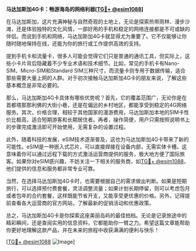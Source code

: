 **马达加斯加4G卡：畅游海岛的网络利器[[TG💪+ @esim1088](https://t.me/s/esim1088)]**

在马达加斯加，这片充满神秘与自然奇观的土地上，无论是探索热带雨林、漫步沙滩，还是体验独特的文化风情，一部好用的手机和稳定的网络连接都是不可或缺的伴侣。而说到手机和网络，马达加斯加4G卡就显得尤为重要了。它不仅能够让你随时随地保持在线，还能为你的旅行或工作提供高效的支持。

提到手机卡和流量卡，很多人可能会觉得它们只是普通的通讯工具，但实际上，这些小卡片背后隐藏着不少专业术语和技术细节。比如，常见的手机卡有Nano-SIM、Micro-SIM和Standard SIM三种尺寸，而流量卡则专用于数据传输，适合那些需要大量上网的人群。对于初次接触马达加斯加4G卡的朋友来说，了解这些基本概念是非常必要的。

那么，马达加斯加4G卡具体有哪些优势呢？首先，它的覆盖范围广，无论你是在首都塔那那利佛的大街小巷，还是在偏远的乡村地区，都能享受到稳定的4G网络服务。其次，价格合理，相较于其他国家的漫游费用，马达加斯加本地的SIM卡性价比极高，适合短期游客和长期居住者。再者，操作简便，用户只需按照说明书上的步骤完成激活即可开始使用，无需复杂的设置过程。

此外，随着科技的发展，eSIM技术逐渐普及，这也为马达加斯加4G卡带来了新的可能性。eSIM是一种嵌入式芯片，可以直接焊接在设备内部，无需实体卡槽。这意味着你可以通过远程下载的方式激活运营商提供的服务，极大地方便了国际旅客。如果你对eSIM感兴趣，不妨关注一下相关的服务商，如[TG💪+ @esim1088](https://t.me/s/esim1088)，他们提供的信息和服务都非常专业可靠。

当然，在选择马达加斯加4G卡时，也需要根据自己的需求做出判断。如果是短期旅行，可以选择预付费套餐，灵活调整流量；如果计划长期停留，则可以考虑包月或者包年的合约套餐，这样既能节省开支，又能享受更优惠的价格。另外，记得提前查看各大运营商的官方网站，了解最新的促销活动和优惠政策。

总之，马达加斯加4G卡是你探索这座美丽岛屿的最佳拍档。无论是记录旅途中的精彩瞬间，还是查阅实用的信息资料，它都能助你一臂之力。希望这篇文章能帮助你更好地理解这款产品，并在未来的旅程中收获满满的便利与快乐！

[[TG💪+ @esim1088](https://t.me/s/esim1088) ![Image](https://i.postimg.cc/4NQfJmqS/Snipaste-2025-05-13-00-14-12.png)]
